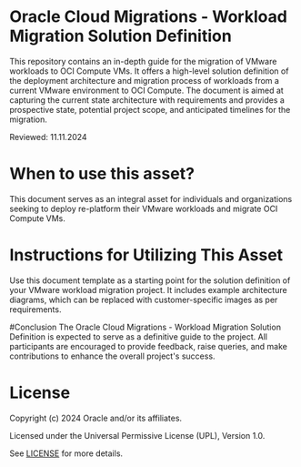 # Oracle Cloud Migrations - Workload Migration Solution Definition
This repository contains an in-depth guide for the migration of VMware workloads to OCI Compute VMs. It offers a high-level solution definition of the deployment architecture and migration process of workloads from a current VMware environment to OCI Compute. The document is aimed at capturing the current state architecture with requirements and provides a prospective state, potential project scope, and anticipated timelines for the migration.

Reviewed: 11.11.2024

# When to use this asset?
This document serves as an integral asset for individuals and organizations seeking to deploy re-platform their VMware workloads and migrate OCI Compute VMs.

# Instructions for Utilizing This Asset
Use this document template as a starting point for the solution definition of your VMware workload migration project. It includes example architecture diagrams, which can be replaced with customer-specific images as per requirements.

#Conclusion
The Oracle Cloud Migrations - Workload Migration Solution Definition is expected to serve as a definitive guide to the project. All participants are encouraged to provide feedback, raise queries, and make contributions to enhance the overall project's success.

# License

Copyright (c) 2024 Oracle and/or its affiliates.

Licensed under the Universal Permissive License (UPL), Version 1.0.

See [LICENSE](https://github.com/oracle-devrel/technology-engineering/blob/main/LICENSE) for more details.

